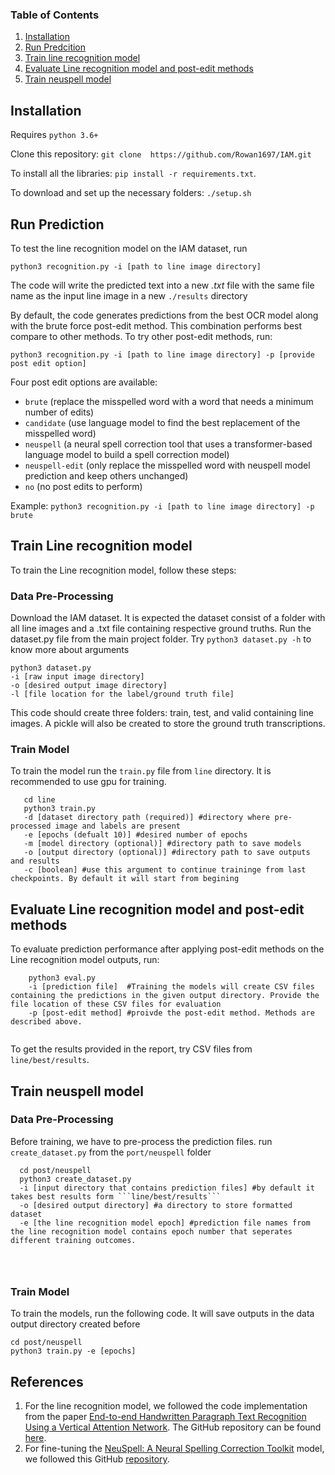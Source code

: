 ### Table of Contents

1. [Installation](#installation)
2. [Run Predcition](#prediction)
3. [Train line recognition model](#trainOCR)
4. [Evaluate Line recognition model and post-edit methods](#eval)
5. [Train neuspell model](#neu)

## Installation <a name="installation"></a>

Requires `python 3.6+`

Clone this repository: `git clone  https://github.com/Rowan1697/IAM.git`

To install all the libraries: `pip install -r requirements.txt`. 

To download and set up the necessary folders: ``./setup.sh``


## Run Prediction <a name="prediction"></a>

To test the line recognition model on the IAM dataset, run

```python3 recognition.py -i [path to line image directory]```

The code will write the predicted text into a new *.txt* file with the same file name as the input line image in a new ``./results`` directory 

By default, the code generates predictions from the best OCR model along with the brute force post-edit method. This combination performs best compare to other methods. To try other post-edit methods, run:


```python3 recognition.py -i [path to line image directory] -p [provide post edit option]```

Four post edit options are available:
  - ``brute`` (replace the misspelled word with a word that needs a minimum number of edits)
  - ``candidate`` (use language model to find the best replacement of the misspelled word)
  - ``neuspell`` (a neural spell correction tool that uses a transformer-based language model to build a spell correction model)
  - ``neuspell-edit`` (only replace the misspelled word with neuspell model prediction and keep others unchanged)
  - ``no`` (no post edits to perform)
  
 Example: ```python3 recognition.py -i [path to line image directory] -p brute```
 
 
 ## Train Line recognition model <a name="trainOCR"></a>
 
 To train the Line recognition model, follow these steps:
 
 ### Data Pre-Processing
 
  Download the IAM dataset. It is expected the dataset consist of a folder with all line images and a .txt file containing respective ground truths.
  Run the dataset.py file from the main project folder. Try ``` python3 dataset.py -h ``` to know more about arguments
  ```
  python3 dataset.py 
  -i [raw input image directory] 
  -o [desired output image directory] 
  -l [file location for the label/ground truth file]
  
  ```
  This code should create three folders: train, test, and valid containing line images. A pickle will also be created to store the ground truth transcriptions. 
  
  ### Train Model
  
  To train the model run the ``` train.py ``` file from ``line`` directory. It is recommended to use gpu for training. 
 
 ```
    cd line
    python3 train.py 
    -d [dataset directory path (required)] #directory where pre-processed image and labels are present
    -e [epochs (defualt 10)] #desired number of epochs
    -m [model directory (optional)] #directory path to save models
    -o [output directory (optional)] #directory path to save outputs and results
    -c [boolean] #use this argument to continue traininge from last checkpoints. By default it will start from begining
 ```
  
   ## Evaluate Line recognition model and post-edit methods <a name="eval"></a>
  
  To evaluate prediction performance after applying post-edit methods on the Line recognition model outputs, run:
  
  ```
      python3 eval.py 
      -i [prediction file]  #Training the models will create CSV files containing the predictions in the given output directory. Provide the file location of these CSV files for evaluation
      -p [post-edit method] #proivde the post-edit method. Methods are described above. 
      
  ```
  
  To get the results provided in the report, try CSV files from ``` line/best/results ```.
  
  ## Train neuspell model  <a name="neu"></a>
  
 ### Data Pre-Processing
 Before training, we have to pre-process the prediction files. run ```create_dataset.py``` from the ```port/neuspell``` folder
 
  ```
    cd post/neuspell
    python3 create_dataset.py 
    -i [input directory that contains prediction files] #by default it takes best results form ```line/best/results```
    -o [desired output directory] #a directory to store formatted dataset
    -e [the line recognition model epoch] #prediction file names from the line recognition model contains epoch number that seperates different training outcomes.
    
   
    
 ```
  ### Train Model
  
To train the models, run the following code. It will save outputs in the data output directory created before

```
cd post/neuspell
python3 train.py -e [epochs] 
```


## References

1. For the line recognition model, we followed the code implementation from the paper [End-to-end Handwritten Paragraph Text Recognition Using a Vertical Attention Network](https://pubmed.ncbi.nlm.nih.gov/35077353/). The GitHub repository can be found [here](https://github.com/FactoDeepLearning/VerticalAttentionOCR).
2. For fine-tuning the [NeuSpell: A Neural Spelling Correction Toolkit](https://arxiv.org/abs/2010.11085) model, we followed this GitHub [repository](https://github.com/neuspell/neuspell). 


